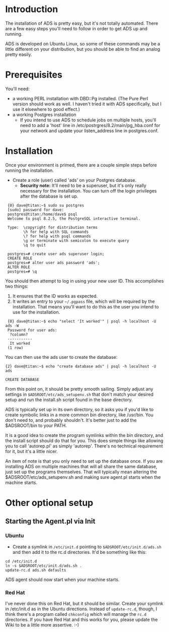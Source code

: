 # Introduction #

The installation of ADS is pretty easy, but it's not totally automated. There are a few easy steps you'll need to follow in order to get ADS up and running.

ADS is developed on Ubuntu Linux, so some of these commands may be a little different on your distribution, but you should be able to find an analog pretty easily.

# Prerequisites #

You'll need:

  * a working PERL installation with DBD::Pg installed. (The Pure Perl version should work as well. I haven't tried it with ADS specifically, but I use it elsewhere to good effect.)
  * a working Postgres installation
    * If you intend to use ADS to schedule jobs on multiple hosts, you'll need to add a 'host' line in /etc/postrgres/8.2/main/pg\_hba.conf for your network and update your listen\_address line in postgres.conf.

# Installation #

Once your environment is primed, there are a couple simple steps before running the installation.

  * Create a role (user) called 'ads' on your Postgres database.
    * **Security note:** It'll need to be a superuser, but it's only really necessary for the installation. You can turn off the login privileges after the database is set up.

```
 {0} dave@titan:~$ sudo su postgres
 [sudo] password for dave:
 postgres@titan:/home/dave$ psql
 Welcome to psql 8.2.5, the PostgreSQL interactive terminal.
 
 Type:  \copyright for distribution terms
        \h for help with SQL commands
        \? for help with psql commands
        \g or terminate with semicolon to execute query
        \q to quit 

 postgres=# create user ads superuser login;
 CREATE ROLE
 postgres=# alter user ads password 'ads';
 ALTER ROLE
 postgres=# \q
```

You should then attempt to log in using your new user ID. This accomplishes two things:

  1. It ensures that the ID works as expected.
  1. It writes an entry to your `~/.pgpass` file, which will be required by the installation. That means you'll want to do this as the user you intend to use for the installation.

```
 {0} dave@titan:~$ echo "select 'It worked'" | psql -h localhost -U ads -W
 Password for user ads: 
  ?column?  
 -----------
  It worked
 (1 row)

```

You can then use the ads user to create the database:

```
{2} dave@titan:~$ echo "create database ads" | psql -h localhost -U ads 

CREATE DATABASE
```

From this point on, it should be pretty smooth sailing. Simply adjust any settings in `$ADSROOT/etc/ads_setupenv.sh` that don't match your desired setup and run the install.sh script found in the base directory.

ADS is typically set up in its own directory, so it asks you if you'd like to create symbolic links in a more common bin directory, like /usr/bin. You don't need to, and probably shouldn't. It's better just to add the $ADSROOT/bin to your PATH.

It is a good idea to create the program symlinks within the bin directory, and the install script should do that for you. This does simple things like allowing you to call 'autorep.pl' as simply 'autorep'. There's no technical requirement for it, but it's a little nicer.

An item of note is that you only need to set up the database once. If you are installing ADS on multiple machines that will all share the same database, just set up the programs themselves. That will typically mean altering the $ADSROOT/etc/ads\_setupenv.sh and making sure agent.pl starts when the machine starts.

# Other optional setup #

## Starting the Agent.pl via Init ##

### Ubuntu ###

  * Create a symlink in `/etc/init.d` pointing to `$ADSROOT/etc/init.d/ads.sh` and then add it to the rc.d directories. It'd be something like this:

```
cd /etc/init.d
ln -s $ADSROOT/etc/init.d/ads.sh .
update-rc.d ads.sh defaults
```

ADS agent should now start when your machine starts.

### Red Hat ###

I've never done this on Red Hat, but it should be similar. Create your symlink in /etc/init.d as in the Ubuntu directions. Instead of `update-rc.d`, though, I think there's a program called `chkconfig` which will manage the `rc.d` directories. If you have Red Hat and this works for you, please update the Wiki to be a little more assertive. :-)
